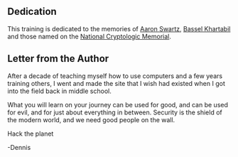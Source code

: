 ## Dedication
This training is dedicated to the memories of [Aaron Swartz](https://en.wikipedia.org/wiki/Aaron_Swartz), [Bassel Khartabil](https://en.wikipedia.org/wiki/Bassel_Khartabil) and those named on the [National Cryptologic Memorial](https://www.nsa.gov/about/cryptologic-heritage/cryptologic-memorial/cryptologic-memorial-list.shtml).

## Letter from the Author
After a decade of teaching myself how to use computers and a few years training others, I went and made the site that I wish had existed when I got into the field back in middle school.

What you will learn on your journey can be used for good, and can be used for evil, and for just about everything in between. Security is the shield of the modern world, and we need good people on the wall.  

Hack the planet

-Dennis

